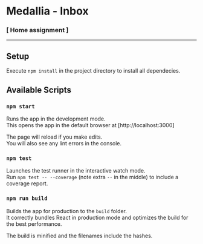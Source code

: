 # Medallia - Inbox

### [ Home assignment ] 

---

## Setup

Execute `npm install` in the project directory to install all dependecies.

## Available Scripts

### `npm start`

Runs the app in the development mode.<br>
This opens the app in the default browser at [http://localhost:3000]

The page will reload if you make edits.<br>
You will also see any lint errors in the console.

### `npm test`

Launches the test runner in the interactive watch mode.<br>
Run `npm test -- --coverage` (note extra `--` in the middle) to include a coverage report.

### `npm run build`

Builds the app for production to the `build` folder.<br>
It correctly bundles React in production mode and optimizes the build for the best performance.

The build is minified and the filenames include the hashes.<br>
